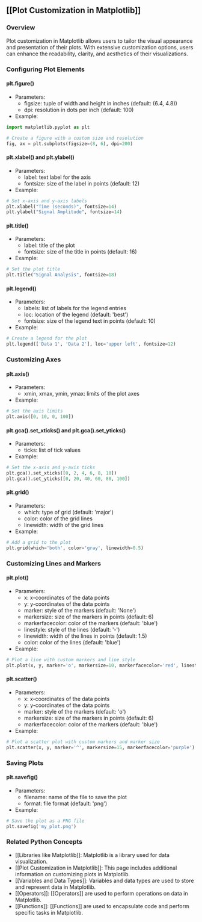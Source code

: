 ## [[Plot Customization in Matplotlib]]


### Overview
Plot customization in Matplotlib allows users to tailor the visual appearance and presentation of their plots. With extensive customization options, users can enhance the readability, clarity, and aesthetics of their visualizations.

### Configuring Plot Elements

#### plt.figure()

* Parameters:
    * figsize: tuple of width and height in inches (default: (6.4, 4.8))
    * dpi: resolution in dots per inch (default: 100)
* Example:
```python
import matplotlib.pyplot as plt

# Create a figure with a custom size and resolution
fig, ax = plt.subplots(figsize=(8, 6), dpi=200)
```

#### plt.xlabel() and plt.ylabel()

* Parameters:
    * label: text label for the axis
    * fontsize: size of the label in points (default: 12)
* Example:
```python
# Set x-axis and y-axis labels
plt.xlabel("Time (seconds)", fontsize=14)
plt.ylabel("Signal Amplitude", fontsize=14)
```

#### plt.title()

* Parameters:
    * label: title of the plot
    * fontsize: size of the title in points (default: 16)
* Example:
```python
# Set the plot title
plt.title("Signal Analysis", fontsize=18)
```

#### plt.legend()

* Parameters:
    * labels: list of labels for the legend entries
    * loc: location of the legend (default: 'best')
    * fontsize: size of the legend text in points (default: 10)
* Example:
```python
# Create a legend for the plot
plt.legend(['Data 1', 'Data 2'], loc='upper left', fontsize=12)
```

### Customizing Axes

#### plt.axis()

* Parameters:
    * xmin, xmax, ymin, ymax: limits of the plot axes
* Example:
```python
# Set the axis limits
plt.axis([0, 10, 0, 100])
```

#### plt.gca().set_xticks() and plt.gca().set_yticks()

* Parameters:
    * ticks: list of tick values
* Example:
```python
# Set the x-axis and y-axis ticks
plt.gca().set_xticks([0, 2, 4, 6, 8, 10])
plt.gca().set_yticks([0, 20, 40, 60, 80, 100])
```

#### plt.grid()

* Parameters:
    * which: type of grid (default: 'major')
    * color: color of the grid lines
    * linewidth: width of the grid lines
* Example:
```python
# Add a grid to the plot
plt.grid(which='both', color='gray', linewidth=0.5)
```

### Customizing Lines and Markers

#### plt.plot()

* Parameters:
    * x: x-coordinates of the data points
    * y: y-coordinates of the data points
    * marker: style of the markers (default: 'None')
    * markersize: size of the markers in points (default: 6)
    * markerfacecolor: color of the markers (default: 'blue')
    * linestyle: style of the lines (default: '-')
    * linewidth: width of the lines in points (default: 1.5)
    * color: color of the lines (default: 'blue')
* Example:
```python
# Plot a line with custom markers and line style
plt.plot(x, y, marker='o', markersize=10, markerfacecolor='red', linestyle='--', linewidth=2, color='green')
```

#### plt.scatter()

* Parameters:
    * x: x-coordinates of the data points
    * y: y-coordinates of the data points
    * marker: style of the markers (default: 'o')
    * markersize: size of the markers in points (default: 6)
    * markerfacecolor: color of the markers (default: 'blue')
* Example:
```python
# Plot a scatter plot with custom markers and marker size
plt.scatter(x, y, marker='^', markersize=15, markerfacecolor='purple')
```

### Saving Plots

#### plt.savefig()

* Parameters:
    * filename: name of the file to save the plot
    * format: file format (default: 'png')
* Example:
```python
# Save the plot as a PNG file
plt.savefig('my_plot.png')
```

### Related Python Concepts

- [[Libraries like Matplotlib]]: Matplotlib is a library used for data visualization.
- [[Plot Customization in Matplotlib]]: This page includes additional information on customizing plots in Matplotlib.
- [[Variables and Data Types]]: Variables and data types are used to store and represent data in Matplotlib.
- [[Operators]]: [[Operators]] are used to perform operations on data in Matplotlib.
- [[Functions]]: [[Functions]] are used to encapsulate code and perform specific tasks in Matplotlib.